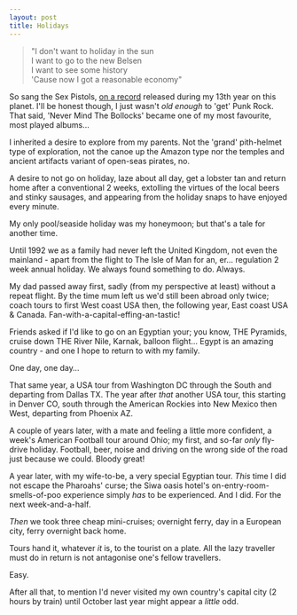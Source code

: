 ```yaml
---
layout: post
title: Holidays
---
```


> "I don't want to holiday in the sun<br>
> I want to go to the new Belsen<br>
> I want to see some history<br>
> 'Cause now I got a reasonable economy"

So sang the Sex Pistols, [on a record](https://en.m.wikipedia.org/wiki/Holidays_in_the_Sun_(song)) released during my 13th year on this planet.  I'll be honest though, I just wasn't *old enough* to 'get' Punk Rock.  That said, 'Never Mind The Bollocks' became one of my most favourite, most played albums… 

I inherited a desire to explore from my parents.  Not the 'grand' pith-helmet type of exploration, not the canoe up the Amazon type nor the temples and ancient artifacts variant of open-seas pirates, no.

A desire to not go on holiday, laze about all day, get a lobster tan and return home after a conventional 2 weeks, extolling the virtues of the local beers and stinky sausages, and appearing from the holiday snaps to have enjoyed every minute.

My only pool/seaside holiday was my honeymoon; but that's a tale for another time.

Until 1992 we as a family had never left the United Kingdom, not even the mainland - apart from the flight to The Isle of Man for an, er… regulation 2 week annual holiday.  We always found something to do.  Always.

My dad passed away first, sadly (from my perspective at least) without a repeat flight.  By the time mum left us we'd still been abroad only twice; coach tours to first West coast USA then, the following year, East coast USA & Canada.  Fan-with-a-capital-effing-an-tastic!

Friends asked if I'd like to go on an Egyptian your; you know, THE Pyramids, cruise down THE River Nile, Karnak, balloon flight…  Egypt is an amazing country - and one I hope to return to with my family.

One day, one day…

That same year, a USA tour from Washington DC through the South and departing from Dallas TX.  The year after *that* another USA tour, this starting in Denver CO, south through the American Rockies into New Mexico then West, departing from Phoenix AZ.

A couple of years later, with a mate and feeling a little more confident, a week's American Football tour around Ohio; my first, and so-far *only* fly-drive holiday.  Football, beer, noise and driving on the wrong side of the road just because we could.  Bloody great!

A year later, with my wife-to-be, a very special Egyptian tour.  *This* time I did not escape the Pharoahs' curse; the Siwa oasis hotel's on-entry-room-smells-of-poo experience simply *has* to be experienced.  And I did.  For the next week-and-a-half.

*Then* we took three cheap mini-cruises; overnight ferry, day in a European city, ferry overnight back home.

Tours hand it, whatever *it* is, to the tourist on a plate.  All the lazy traveller must do in return is not antagonise one's fellow travellers.

Easy.

After all that, to mention I'd never visited my own country's capital city (2 hours by train) until October last year might appear a *little* odd.